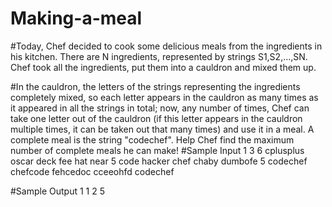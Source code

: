 # Making-a-meal
#Today, Chef decided to cook some delicious meals from the ingredients in his kitchen. There are N ingredients, represented by strings S1,S2,…,SN. Chef took all the ingredients, put them into a cauldron and mixed them up.

#In the cauldron, the letters of the strings representing the ingredients completely mixed, so each letter appears in the cauldron as many times as it appeared in all the strings in total; now, any number of times, Chef can take one letter out of the cauldron (if this letter appears in the cauldron multiple times, it can be taken out that many times) and use it in a meal. A complete meal is the string "codechef". Help Chef find the maximum number of complete meals he can make!
#Sample Input 1 
3
6
cplusplus
oscar
deck
fee
hat
near
5
code
hacker
chef
chaby
dumbofe
5
codechef
chefcode
fehcedoc
cceeohfd
codechef

#Sample Output 1 
1
2
5
